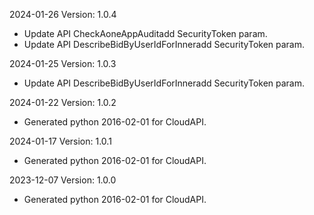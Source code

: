 2024-01-26 Version: 1.0.4
- Update API CheckAoneAppAuditadd SecurityToken param.
- Update API DescribeBidByUserIdForInneradd SecurityToken param.


2024-01-25 Version: 1.0.3
- Update API DescribeBidByUserIdForInneradd SecurityToken param.


2024-01-22 Version: 1.0.2
- Generated python 2016-02-01 for CloudAPI.

2024-01-17 Version: 1.0.1
- Generated python 2016-02-01 for CloudAPI.

2023-12-07 Version: 1.0.0
- Generated python 2016-02-01 for CloudAPI.

